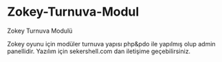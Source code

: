 # Zokey-Turnuva-Modul
Zokey Turnuva Modulü

Zokey oyunu için modüler turnuva yapısı php&pdo ile yapılmış olup admin panellidir. Yazılım için sekershell.com dan iletişime geçebilirsiniz.

